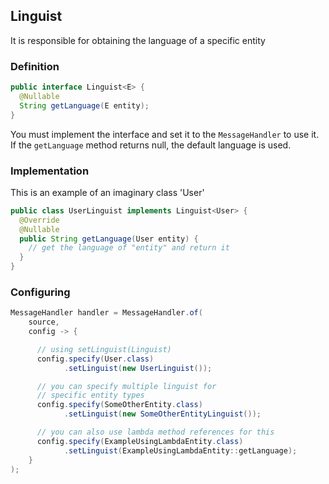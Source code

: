 ## Linguist

It is responsible for obtaining the language of a specific entity

### Definition

```java
public interface Linguist<E> {
  @Nullable
  String getLanguage(E entity);
}
```

You must implement the interface and set it to the `MessageHandler` to use it.
If the `getLanguage` method returns null, the default language is used.

### Implementation

This is an example of an imaginary class 'User'

```java
public class UserLinguist implements Linguist<User> {
  @Override
  @Nullable
  public String getLanguage(User entity) {
    // get the language of "entity" and return it
  }
}
```

### Configuring

```java
MessageHandler handler = MessageHandler.of(
    source,
    config -> {

      // using setLinguist(Linguist)
      config.specify(User.class)
            .setLinguist(new UserLinguist());

      // you can specify multiple linguist for
      // specific entity types
      config.specify(SomeOtherEntity.class)
            .setLinguist(new SomeOtherEntityLinguist());

      // you can also use lambda method references for this
      config.specify(ExampleUsingLambdaEntity.class)
            .setLinguist(ExampleUsingLambdaEntity::getLanguage);
    }
);
```